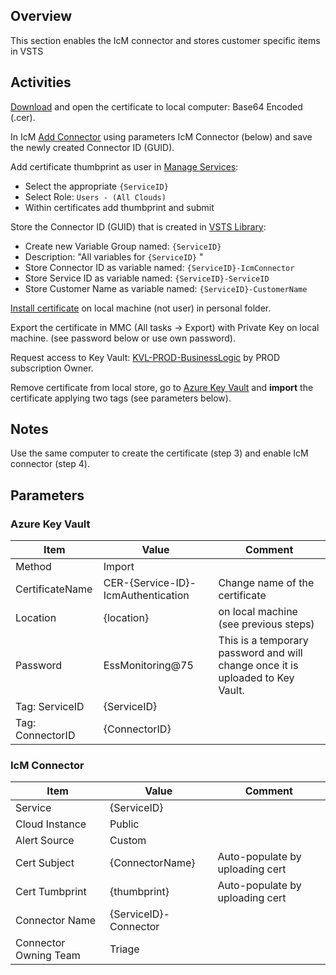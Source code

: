 ## Overview
This section enables the IcM connector and stores customer specific items in VSTS

## Activities

[Download](https://ssladminhre/) and open the certificate to local computer: Base64 Encoded (.cer).

In IcM [Add Connector](https://icm.ad.msft.net/imp/v3/administration/connectoronboarding) using parameters IcM Connector (below) and save the newly created Connector ID (GUID).

Add certificate thumbprint as user in [Manage Services](https://icm.ad.msft.net/imp/ManageTenants.aspx):

- Select the appropriate `{ServiceID}`
- Select Role: `Users - (All Clouds)`
- Within certificates add thumbprint and submit

Store the Connector ID (GUID) that is created in [VSTS Library](https://easplatform.visualstudio.com/Monitoring/_library?itemType=VariableGroups):

- Create new Variable Group named: `{ServiceID}`
- Description: "All variables for `{ServiceID}` "
- Store Connector ID as variable named: `{ServiceID}-IcmConnector`
- Store Service ID as variable named: `{ServiceID}-ServiceID`
- Store Customer Name as variable named: `{ServiceID}-CustomerName`

[Install certificate](https://microsoft.sharepoint.com/sites/itweb/faq/identity/Pages/Installing-SSL-Certificates.aspx) on local machine (not user) in personal folder.

Export the certificate in MMC (All tasks -> Export) with Private Key on local machine. (see password below or use own password).

Request access to Key Vault: [KVL-PROD-BusinessLogic](https://ms.portal.azure.com/#@microsoft.onmicrosoft.com/resource/subscriptions/16b26395-68e3-45e2-81c1-54729c26aba8/resourceGroups/BusinessLogic-PROD/providers/Microsoft.KeyVault/vaults/KVL-PROD-BusinessLogic/overview) by PROD subscription Owner.

Remove certificate from local store, go to [Azure Key Vault](https://ms.portal.azure.com/#@microsoft.onmicrosoft.com/resource/subscriptions/16b26395-68e3-45e2-81c1-54729c26aba8/resourceGroups/BusinessLogic-PROD/providers/Microsoft.KeyVault/vaults/KVL-PROD-BusinessLogic/overview) and **import** the certificate applying two tags (see parameters below).

## Notes

Use the same computer to create the certificate (step 3) and enable IcM connector (step 4).

## Parameters

### Azure Key Vault

|Item|Value|Comment|
|---|---|---|
|Method| Import |
|CertificateName| CER-{Service-ID}-IcmAuthentication | Change name of the certificate |
|Location| {location}| on local machine (see previous steps) |
|Password | EssMonitoring@75 | This is a temporary password and will change once it is uploaded to Key Vault.|
|Tag: ServiceID| {ServiceID} | |
|Tag: ConnectorID| {ConnectorID} |

### IcM Connector

|Item|Value|Comment|
|---|---|---|
|Service|{ServiceID}| |
|Cloud Instance|Public| |
|Alert Source|Custom| |
|Cert Subject|{ConnectorName}|Auto-populate by uploading cert|
|Cert Tumbprint|{thumbprint}|Auto-populate by uploading cert|
|Connector Name|{ServiceID}-Connector|  |
|Connector Owning Team|Triage| |
